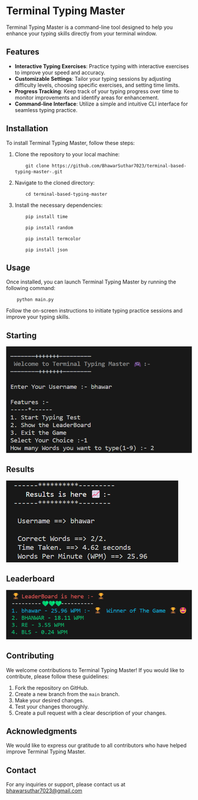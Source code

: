 # Terminal Typing Master
Terminal Typing Master is a command-line tool designed to help you enhance your typing skills directly from your terminal window.
## Features
- **Interactive Typing Exercises**: Practice typing with interactive exercises to improve your speed and accuracy.
- **Customizable Settings**: Tailor your typing sessions by adjusting difficulty levels, choosing specific exercises, and setting time limits.
- **Progress Tracking**: Keep track of your typing progress over time to monitor improvements and identify areas for enhancement.
- **Command-line Interface**: Utilize a simple and intuitive CLI interface for seamless typing practice.

## Installation
To install Terminal Typing Master, follow these steps:
1. Clone the repository to your local machine:
    ```
        git clone https://github.com/BhawarSuthar7023/terminal-based-typing-master-.git
    ```
2. Navigate to the cloned directory:
    ```
        cd terminal-based-typing-master
    ```
3. Install the necessary dependencies:
    ```
        pip install time
    ```
    ```
        pip install random
    ```
    ```
        pip install termcolor
    ```
    ```
        pip install json
    ```
## Usage
Once installed, you can launch Terminal Typing Master by running the following command:
```
    python main.py
```
Follow the on-screen instructions to initiate typing practice sessions and improve your typing skills.
## Starting
![Intro](images/starting.png)
## Results
![Results](images/result.png)
## Leaderboard
![Leaderboard](images/leaderboard.png)
## Contributing
We welcome contributions to Terminal Typing Master! If you would like to contribute, please follow these guidelines:
1. Fork the repository on GitHub.
2. Create a new branch from the `main` branch.
3. Make your desired changes.
4. Test your changes thoroughly.
5. Create a pull request with a clear description of your changes.
## Acknowledgments
We would like to express our gratitude to all contributors who have helped improve Terminal Typing Master.
## Contact
For any inquiries or support, please contact us at [bhawarsuthar7023@gmail.com](mailto:bhawarsuthar7023@gmail.com)